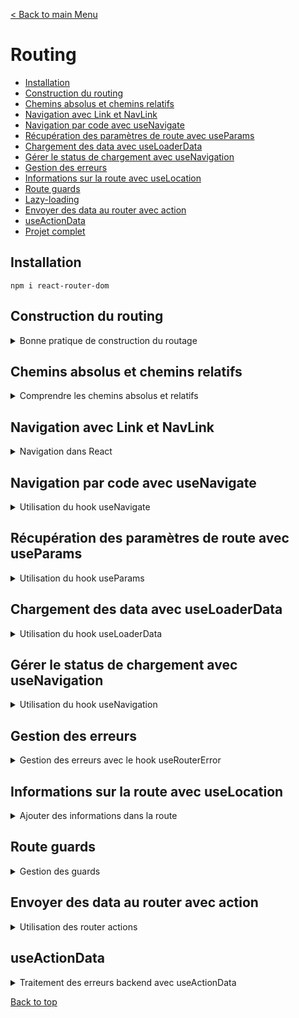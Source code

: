 [< Back to main Menu](https://github.com/gsoulie/react-resources/blob/master/react-presentation.md)    

# Routing

* [Installation](#installation)     
* [Construction du routing](#construction-du-routing)    
* [Chemins absolus et chemins relatifs](#chemins-absolus-et-chemins-relatifs)      
* [Navigation avec Link et NavLink](#navigation-avec-link-et-navlink)      
* [Navigation par code avec useNavigate](#navigation-par-code-avec-usenavigate)    
* [Récupération des paramètres de route avec useParams](#récupération-des-paramètres-de-route-avec-useparams)      
* [Chargement des data avec useLoaderData](#chargement-des-data-avec-useloaderdata)     
* [Gérer le status de chargement avec useNavigation](#gérer-le-status-de-chargement-avec-usenavigation)     
* [Gestion des erreurs](#gestion-des-erreurs)     
* [Informations sur la route avec useLocation](#informations-sur-la-route-avec-uselocation)    
* [Route guards](#route-guards)    
* [Lazy-loading](#lazy--loading)    
* [Envoyer des data au router avec action](envoyer-des-data-au-router-avec-action)     
* [useActionData](#useactiondata)    
* [Projet complet]()      

## Installation

````npm i react-router-dom````

## Construction du routing

<details>
	<summary>Bonne pratique de construction du routage</summary>
 	
### Déclaration des routes

Une bonne pratique pour la construction du routage consiste à déclarer les routes dans un fichier séparé, en utilisant la fonction ````createBrowserRouter```` de react-router

Voici un exemple complet de définition de routes :

*route.ts*
````typescript
export const routes = createBrowserRouter([
  {
    path: "/",
    element: <RouteLayout />,
    errorElement: <Error />,	// gestion des erreurs (voir section dédiée)
    children: [
      {
        index: true,	// <-- spécifier la route comme index évite de re-spécifier un path = '/'
        element: <HomePage />,
      },
      {
        path: "events",
        element: <EventsLayout />,
        children: [
          {
            index: true,	// <-- /events 
            element: <EventsPage />,
            loader: eventsLoader,	// gestion du chargement des données (voir section dédiée)
          },
          {
            path: ":id",
            element: <EventDetailPage />,
			loader: EventDetailLoader
          },
          {
            path: "new",
            element: <NewEventPage />,
          },
          {
            path: ":id/edit",
            element: <EditEventPage />,
			loader: EventDetailLoader
          },
        ],
      },
    ],
  },
]);
````
	
Le routage précédent n'est pas totalement optimisé, on peut voir que les routes */events/:id* et */events/id/edit* partagent la même racine */events/id* ainsi que le le même loader. On pourrait donc factoriser le code et rajouter un niveau d'imbrication :
	
*route.ts*
````typescript
	export const routes = createBrowserRouter([
	  {
		path: "/",
		element: <RouteLayout />,
		errorElement: <Error />,	// gestion des erreurs (voir section dédiée)
		children: [
		  {
			index: true,	// <-- spécifier la route comme index évite de re-spécifier un path = '/'
			element: <HomePage />,
		  },
		  {
			path: "events",
			element: <EventsLayout />,
			children: [
			  {
				index: true,	// <-- /events 
				element: <EventsPage />,
				loader: eventsLoader,	// gestion du chargement des données (voir section dédiée)
			  },
			  {
				path: ":id",
				loader: EventDetailLoader,
				id: 'event-detail',	// <-- Lorsque plusieurs routes partagent le même loader, il faut définir un id 
				children: [
				{
					index: true,
					element: <EventDetailPage />,
					
				},
				{
					path: "edit",
					element: <EditEventPage />,
				  },
				]
			  },
			 
			  {
				path: "new",
				element: <NewEventPage />,
			  },
			  
			],
		  },
		],
	  },
	]);
````

> **IMPORTANT** : en utilisant un loader partagé entre plusieurs routes, il faut spécifier un identifiant qui servira à récupérer les données avec ````const data = useRouteLoaderData("event-detail");```` et non plus avec ````const data = useLoaderData()````
	

### Routes imbriquées

````typescript
const router = createBrowserRouter([
	{
		path: '/',
		element: <RootLayout />,
		children: [
			{ path: '/', element: <HomePage /> },
			{ path: '/products', element: <Products /> }
		]
	},{
		path: '/admin',
		element: <Admin />
	}
])
````

### Route par défaut

La route par défaut (i.e '**' sous Angular) se définie par le chemin ````/*````. Tout comme Angular, cette route doit être la dernière spécifiée.

````typescript
<Route path="/*" element={
  <h1>Erreur 404</h1>
} />
````
	
### Cablage du router

Le router principal peut être ajouté soit dans le fichier **main.tsx** ou **App.tsx**

*Intégration dans le App.tsx*
````typescript
import { RouterProvider } from "react-router-dom";
import { routes } from "./routing/route";

function App() {
  const router = routes;

  return <RouterProvider router={router}></RouterProvider>;
}
````

*Intégration dans le main.tsx*
````typescript
<RouterProvider router={router}>
	<App />
</RouterProvider>
````

### Router Outlet

Le dernier élément indispensable au routage est l'ajout de l'élément ````<Outlet />````

*RouteLayout.tsx*
````typescript
import { Outlet } from "react-router-dom";

export const RouteLayout = () => {
  return (
	<>
	  <MainNavigation />
	  <Outlet />
	</>
  );
};
````

[Back to top](#routing)     

</details>


## Chemins absolus et chemins relatifs

<details>
<summary>Comprendre les chemins absolus et relatifs</summary>

* chemins absolus : commençent par un "/"
* chemins relatifs : ne commençent **pas** par un "/" est sont **concaténés à la route parent**

*Chemins absolus*
````typescript
const router = createBrowserRouter([
	{
		path: '/',
		element: <RootLayout />,
		errorElement: <GlobalErrorPage />,
		children: [
			{ path: '/', element: <HomePage /> },
			{ path: '/products', element: <Products />, errorElement: <ProductErrorPage /> }
		]
	}
])
````

*Chemins relatifs*
````typescript
const router = createBrowserRouter([
	{
		path: '/root',
		element: <RootLayout />,
		errorElement: <GlobalErrorPage />,
		children: [
			{ path: '', element: <HomePage /> },
			{ path: 'products', element: <Products />,
			{ path: 'products/:id', element: <ProductsDetail /> }
		]
	}
])
````

### path ..

Il existe une manière simple de remonter à la route **parente** supérieure, via la route relative **..**

````typescript
<Link to="..">Back</Link>
````

> par défaut, la propriété ````relative```` est positionnée à ````route````

En considérant le routage précédent : 

````typescript
const router = createBrowserRouter([
	{
		path: '/root',
		element: <RootLayout />,
		errorElement: <GlobalErrorPage />,
		children: [
			{ path: '', element: <HomePage /> },
			{ path: 'products', element: <Products />,
			{ path: 'products/:id', element: <ProductsDetail /> }
		]
	}
])
````

````to=".."```` nous ramènera sur ````/root```` et non pas sur ````/products```` qui est une route "soeur", non parent.

En modifiant la propriété ````relative```` avec la valeur ````path````, le router va désormais regarder la route active et lui retirer un segment

````typescript
<Link to=".." relative="path">Back</Link>
````
Le bouton Back nous ramène maintenant sur la route ````/products````


[Back to top](#routing)    

</details>

## Navigation avec Link et NavLink

<details>
<summary>Navigation dans React</summary>
Tout comme Angular / Vue, utiliser une balise 

````html
<a href="">
````
permet de naviguer entre les routes mais a pour inconvénient de déclencher un rafraichissement de toute la page.

Avec React Router on va donc utiliser l'élément ````<Link>````

````tsx
import { Route, Routes, Link } from 'react-router-dom';

return (
<nav>
	<Link to="/">Accueil</Link>&nbsp;|&nbsp;
	<Link to="/users">Utilisateurs</Link>&nbsp;|&nbsp;
	<Link to="/profile/1234545">Profil</Link>
</nav>
)
````

### Elément NavLink

L'élément *NavLink* est **smiliaire** à l'élément *Link*, à la différence qu'il permet de paramétrer la classe css en fonction de si le lien est actif ou non 

````tsx
import { Route, Routes, NavLink  } from 'react-router-dom';

return (
<nav>
	<NavLink to="/" className={({isActive}) => (isActive ? 'activeLink' : undefined)} end="true">Accueil</NavLink>
	<NavLink to="/users" className={({isActive}) => (isActive ? 'activeLink' : undefined)} end="true">Utilisateurs</NavLink>
	<NavLink to="/profile/1234545" style={{({isActive}) => (isActive ? (color: 'red') : undefined)}}>Profil</NavLink>
</nav>
)
````

> Remarque importante : par défaut, le router regarde si la route demandée **commence** par la chaîne spécifiée dans l'attribut **to**. De cette manière, **toutes** les routes correspondantes à ce motif seront marquées comme *active*. Dans l'exemple, la première route étant la toute "/", alors toutes les routes seront marquées comme active. Ceci étant un problème, il faut alors renseigner la propriété **end** à *true* pour éviter de marquer toutes les routes comme active. Pour les routes ayant un path "unique', il n'est pas nécessaire de spécifier l'attribut *end*

[Back to top](#routing)    

</details>

## Navigation par code avec useNavigate

<details>
<summary>Utilisation du hook useNavigate</summary>

````tsx
export default function Cart() {
  const navigate = useNavigate();
  
  return (
	<div>
	  <h3>Votre panier</h3>
	  <button onClick={() => navigate('/')}>Retour accueil</button>
	</div>
  )
}
````

[Back to top](#routing)     

</details>

## Récupération des paramètres de route avec useParams

<details>
<summary>Utilisation du hook useParams</summary>

Voici comment récupérer le paramètre *id* de la route suivante : ````"/profile/:id"```` avec le hook *useParams*

````typescript
import { useParams } from 'react-router-dom';	// <-- importer le hook useParams

export default function Profile() {
  const routeParams = useParams();

  return (
	<div>
	  <h2>Votre profil</h2>
	  <h4>Utilisateur N°#{ routeParams.id }</h4>
	</div>
  )
}
````

[Back to top](#routing)     

</details>

## Chargement des data avec useLoaderData

<details>
<summary>Utilisation du hook useLoaderData</summary>

useLoaderData est un hook de React Router. Il permet de déclencher un chargement de data lors de l'activation d'une route. les fonctions loader sont chargées au moment où l'on commence à naviguer, et donc pas après que la page ait été rendue, mais **avant** qu'on arrive sur la page.

Pour simplifier l'écriture d'un composant ayant un chargement de données dans son initialisation et par conséquent, se passer de l'utilisation d'un *useEffect*, il est possible de déclarer une fonction loader directement dans le composant (ou dans un service).
Cette fonction pourra ensuite être déclenchée directement dans le fichier de routing lors de la navigation vers ce composant.

*EventPage.tsx*
````typescript
import EventsList from "../../components/EventsList";
import "./Event.css";
import { useLoaderData } from "react-router-dom";

export const EventsPage = () => {
  const data = useLoaderData();	// <-- récupérer le résultat de la fonction loader
  const fetchedEvents = data.events;

  return (
	<>
	  <EventsList events={fetchedEvents} />
	</>
  );
};

/**
 * Fonction loader : fait un appel http qui récupère les data ou retourne une erreur
 **/
export const loader = async ({ request, params }) => {
  // const eventId = params.id	// <-- récupérer l'éventuel paramètre de route
  
  const response = await fetch("http://localhost:8080/events");

  if (!response.ok) {
	throw new Response(JSON.stringify({ message: "Something went wrong" }), {
	  status: 500,
	});
  } else {
	return response;
  }
};

````

> **Note** : la fonction ````loader = async ({ request, params })```` accepte 2 paramètres dont ````params```` qui permet de récupérer l'éventuel paramètre dynamique de la route. Car pour rappel, les hooks ne sont **pas accessibles** en dehors des composants. En l'occurrence une fonction loader n'est **pas** un composant react

*routes.tsx*
````typescript
import { EventsPage, loader as eventsLoader } from "../pages/Event/EventsPage";

export const routes = createBrowserRouter([
	{
		path: "/",
		element: <RouteLayout />,
		errorElement: <Error />,
		children: [
		{ index: true, element: <HomePage /> },
		{ path: "events", element: <EventsLayout />,
			children: [
			  {
			    index: true,
			    element: <EventsPage />,
			    loader: eventsLoader,	// <-- déclencheur de la fonction loader
			  },
			],
		}],
	},
]);
````

[Back to top](#routing)     

</details>

## Gérer le status de chargement avec useNavigation

<details>
<summary>Utilisation du hook useNavigation</summary>

Le hook *useNavigation* permet de récupérer entre autre le **state** (````state: "idle" | "loading" | "submitting"````) de la navigation en cours. Ceci nous permet de pouvoir afficher un feedback à l'utilisateur en fonction de ce state.

*Exemple 1*
````typescript
import { Outlet, useNavigation } from "react-router-dom";

export const RouteLayout = () => {
  const navigation = useNavigation();
  return (
	<>
	  <MainNavigation />
	  {navigation.state === "loading" && <p>Loading...</p>}
	  <Outlet />
	</>
  );
};
````

*Exemple 2*
````typescript
function AuthForm() {
  const navigation = useNavigation();

  const [searchParams] = useSearchParams();
  const isLoginMode = searchParams.get("mode") === "login";

  const isSubmitting = navigation.state === "submitting";

  return (
    <>
      <Form method="post" className={classes.form}>
        <!-- form inputs -->

        <button disabled={isSubmitting}>
            {isSubmitting ? "Submitting..." : "Save"}
        </button>
      </Form>
    </>
  );
}
````

[Back to top](#routing)     

</details>

## Gestion des erreurs

<details>
<summary>Gestion des erreurs avec le hook useRouterError</summary>

Il est possible de gérer les erreurs depuis le fichier de routing via la propriété ````errorElement````. Chaque route peut avoir son propre élément erreur, et c'est celui qui est le plus proche de la route qui sera déclenché.

*routes.tsx*
````typescript
export const routes = createBrowserRouter([
{
	path: "/",
	element: <RouteLayout />,
	errorElement: <Error />,	// <-- Elément error
	children: [...]
})]
````

> Bonne pratique : créer une page Error générique composée d'un composant layout gérant l'affichage de l'erreur (voir exemple ci-dessous)

*Error.tsx*
````typescript
import React from "react";
import { PageContent } from "./PageContent";
import { useRouteError } from "react-router-dom";

export const Error = () => {
  const error = useRouteError();	// <-- permet de récupérer les informations relatives à l'erreur levée durant le routage

  let title = "An error occurred !";
  let message = "Something went wrong";

  if (error.status === 500) {
	// message = JSON.parse(error.data).message;	// voir methode 1 du loader ci-après : JSON.parse car l'erreur a été stringifier depuis le loader
	message = error.data.message	// voir methode 2 du loader ci-après (à préférer)
  }
  if (error.status === 404) {
	title = "404 - Not Found !";
	message = "Could not find resource or page !";
  }
  return (
	<>
	  <MainNavigation />
	  <PageContent title={title}>
		<p>{message}</p>
	  </PageContent>
	</>
  );
};
````

*PageContent.tsx*
````typescript
export const PageContent = ({ title, children }) => {
  return (
	<div>
	  <h1>{title}</h1>
	  {children}
	</div>
  );
};
````


*Exemple de gestion d'erreur déclenchée dans le loader lors du routage*
````typescript
import { json } from "react-router-dom";

export const loader = async () => {
  const response = await fetch("http://localhost:8080/events");

  if (!response.ok) {
	// --> Gestion de l'erreur remontée au router
	
	// methode 1 - Response
	// throw new Response(JSON.stringify({ message: "Something went wrong" }), {
	//   status: 500,
	// });
	
	// methode 2 - json <---- BONNE PRATIQUE
	throw json({ message: 'Could not fetch events' }, { status: 500 })
  } else {
	return response;
  }
};
````

[Back to top](#routing)     

</details>

## Informations sur la route avec useLocation

<details>
<summary>Ajouter des informations dans la route</summary>

L'utilisation du hook **useLocation** de *react-router-dom* permet de récupérer certaines informations sur la route

````tsx
import React from 'react'
import { useLocation } from 'react-router-dom';

export default function Cart() {
const locationInfo = useLocation();
console.log(locationInfo);

return ()
}
````

Les informations retournées sont les suivantes :

````
hash: ""	// si on souhaite atteindre une ancre particulière
key: "ug7pqwxz"		// clé unique de la route
pathname: "/profile/1234545/cart"
search: ""		// paramètres de requête ex avec '?param=valeur'
state: null		// state passé en paramètre de navigation
````

[Back to top](#routing)     	

</details>

## Route guards

<details>
<summary>Gestion des guards</summary>

// WORK IN PROGRESS...

[Back to top](#routing)     

</details>


## Envoyer des data au router avec action

<details>
<summary>Utilisation des router actions</summary>

Il est possible d'envoyer des données au backend via des *actions* déclenchées lors du routage. On utilise pour cela le paramètre ````action```` des routes

**Déclaration de l'action dans la route**

*routes.tsx*
````typescript
import { action as newEventAction } from '../Components/NewEvent.tsx';
...
{
	path: "new",
	element: <NewEventPage />,
	action: newEventAction
},
````

**Implémentation de l'action dans le composant**

*NewEventPage.tsx*
````typescript
import { json, redirect } from "react-router-dom";
import { EventForm } from "../../components/EventForm";

export const NewEventPage = () => {
	return <EventForm />;
};

/**
* Fonction action
**/
export const action = async ({ request, params }) => {
	const data = await request.formData(); // récupère les données du formulaire concerné

	const eventData = {
		title: data.get("title"),
		image: data.get("image"),
		date: data.get("date"),
		description: data.get("description"),
	};
	
	const response = await fetch("http://localhost:8080/events", {
		method: "POST",
		headers: {
		"Content-Type": "application/json",
		},
		body: JSON.stringify(eventData),
	});
	
	if (!response.ok) {
		throw json({ message: "Could not save event" }, { status: 500 });
	}
	
	return redirect("/events"); // redirige automatiquement sur la page après traitement
};
````

> Le fonctionnement est similaire au *loader*, on déclare une fonction (qui envoi des données au backend par exemple) depuis un composant, et cette dernière sera déclenchée par le routage.

**Création du formulaire**

*EventForm.tsx*
````typescript
import { Form, useNavigate } from "react-router-dom";

export const EventForm = ({ method, event }) => {

return (
	<Form method="post">
		<p>
			<label htmlFor="title">Title</label>
			<input
			  id="title"
			  type="text"
			  name="title"
			  required
			  defaultValue={event ? event.title : ""}
			/>
		</p>
	  
		<!-- etc ... -->
	  
		<div className={classes.actions}>
			<button type="button" onClick={cancelHandler}>
			  Cancel
			</button>
			<button>Save</button>
		</div>
	</Form>
);
};

````

[Back to top](#routing)     

### Spécificité des formulaires associés

Il est nécessaire de remplacer les balises ````<form>```` classiques par des balises ````<Form method='post'>```` provenant de *react-router-dom*. Ensuite il faut s'assurer que chaque champ de saisi possède bien un attribut **name**

Ainsi, la sousmission du formulaire déclenchera automatiquement l'action associée à la **route active** et aura en paramètre tous les champs du formulaire.

### Déclenchement manuel d'une action associée à la route

<details>
	<summary>Utilisation du hook useSubmit</summary>

Il est aussi possible de déclencher une action **manuellement** via le hook ````useSubmit````qui prend en paramètre les éventuelles données à fournir à l'action, et les options.

Exemple : ici un bouton *delete* permet de supprimer un élément. 

````typescript
import { Link, useSubmit } from "react-router-dom";

function EventItem({ event }) {
	const submit = useSubmit();
	
	const  startDeleteHandler = () => {
		const proceed = window.confirm('Are you sure ?');
		
		if (!proceed) {
			return false;
		}
		
		submit(null, { method: 'DELETE' });
	}
}
````

*action correspondante*
````typescript
/** route.ts **/
/*{
	index: true,
	element: <EventDetailPage />,
	action: deleteAction,
}*/
		  
export const deleteAction = async ({ request, params }) => {
	const eventId = params.id; // récupération du paramètre de la route
	
	const response = await fetch(`http://localhost:8080/events/${eventId}`, {
		method: request.method, // récupère la méthode spécifiée lors de l'appel. On pourrait aussi mettre 'DELETE'
	});
	
	if (!response.ok) {
		throw json({ message: "Could not delete selected event." },
			{ status: 500 }
		);
	}
	
	redirect('/events');
};
````

[Back to top](#routing)     

</details>

### Déclenchement manuel d'une action par un composant non attaché à cette route

<details>
	<summary>Utilisation du hook useFetcher</summary>

n'initialise pas de transition vers une autre route

*routes.tsx*
````typescript
...
{
	path: "newsletter",
	element: <NewsletterPage />,
	action: newsletterAction,
},
````

Soit le composant suivant, intégré à la fois sur la page *NewsletterPage* (dont l'action *newsletterAction* est associée à la route), et également intégré dans le menu de navigation global de l'application.

Dans le cas d'une sousmission du formulaire via le composant intégré dans la navigation générale de l'application, nous devons pouvoir déclencher l'action ````newsletterAction```` depuis une route totalement différente de celle associée à l'action, ici ````/newsletter````.
Pour ce faire, il faut utiliser le hook ````useFetcher```` et modifier la balise ````<form>````par ````<fetcher.Form action="/newsletter" method="post">````.

> note : En utilisant ````<Form action="/newsletter" method="post">````, la sousmission entrainerait un déclenchement du routage vers la route ````/newsletter````, ce qui n'est pas souhaitable dans le cas d'une utilisation de l'action depuis une autre route, on ne souhaite pas changer de page.

*NewsletterSignup.tsx*
````typescript
import { useFetcher } from "react-router-dom";

export const NewsletterSignup = () => {
	const fetcher = useFetcher();
	
	/* === propriétés intéressantes === */
	// fetcher.state
	// fetcher.data
	
	return (
		<fetcher.Form
			method="post"
			action="/newsletter"
		>
			<input
				type="email"
				placeholder="Sign up for newsletter..."
				aria-label="Sign up for newsletter"
			/>
			<button>Sign up</button>
		</fetcher.Form>
	);
};
````

</details>

[Back to top](#routing)     

</details>


## useActionData

<details>
	<summary>Traitement des erreurs backend avec useActionData</summary>

Ce hook permet de récupérer les éventuelles erreurs levées par le backend et d'y réagir

Imaginons que le backend fournisse une api *POST* permettant d'avjouter un nouvel event avec un titre, image, date, description. Cette api contrôle la validité des champs avant d'ajouter la donnée en base. 
En cas de non conformité, elle retournera une erreur ````422```` avec un objet error contenant la liste des champs en défaut

*structure de l'api*
````typescript
router.post('/', async (req, res, next) => {
	const data = req.body;
	
	let errors = {};
	
	if (!isValidText(data.title)) { errors.title = 'Invalid title.'; }
	
	if (!isValidText(data.description)) { errors.description = 'Invalid description.'; }
	
	if (!isValidDate(data.date)) { errors.date = 'Invalid date.'; }
	
	if (!isValidImageUrl(data.image)) { errors.image = 'Invalid image.'; }
	
	if (Object.keys(errors).length > 0) {
		return res.status(422).json({
			message: 'Adding the event failed due to validation errors.',
			errors,
		});
	}
	
	try {
		await add(data);
		res.status(201).json({ message: 'Event saved.', event: data });
	} catch (error) {
		next(error);
	}
});
````

Notre frontend expose le formulaire suivant :

````typescript
import {
Form,
json,
redirect,
useActionData,
useNavigate,
useNavigation,
} from "react-router-dom";

export const EventForm = ({ method, event }) => {
	const navigate = useNavigate();
	
	const navigation = useNavigation();
	const isSubmitting = navigation.state === "submitting";
	
	const data = useActionData(); // <-- récupération des données de l'action la plus proche

const cancelHandler = () => { navigate(".."); }

return (
	<Form method={method} className={classes.form}>

		{/* Traitement des erreurs de validation provenant du backend, récupérée par useActionData */}
	
		{data && data.errors && (
			<ul>
			  {Object.values(data.errors).map((err) => (
			    <li key={err}>{err}</li>
			  ))}
			</ul>
		)}
		
		<p>
		<label htmlFor="title">Title</label>
		<input
		  id="title"
		  type="text"
		  name="title"
		  required
		  defaultValue={event ? event.title : ""}
		/>
		</p>
		  
		<!-- Autres champs ... -->
		  
		<div className={classes.actions}>
			<button type="button" disabled={isSubmitting} onClick={cancelHandler}>
			  Cancel
			</button>
			<button disabled={isSubmitting}>
			  {isSubmitting ? "Submitting..." : "Save"}
			</button>
		</div>
	</Form>
);
};

export const action = async ({ request, params }) => {
	const data = await request.formData(); // récupère les données du formulaire concerné
	
	const eventData = {
		title: data.get("title"),
		image: data.get("image"),
		date: data.get("date"),
		description: data.get("description"),
	};
	
	let url = "http://localhost:8080/events";
	
	if (request.method === "PATCH") {
		// test sur lowercase important !!
		url += `/${params.id}`;
	}
	
	const response = await fetch(url, {
		method: request.method, // props venant du composant EventForm
		headers: { "Content-Type": "application/json", },
		body: JSON.stringify(eventData),
	});
	
	// Voir projet backend code retour 442 si champs formulaire non valides
	if (response.status === 422) { return response; }
	
	if (!response.ok) { throw json({ message: "Could not save event" }, { status: 500 }); }
	
	return redirect("/events"); // redirige automatiquement sur la page après traitement
};
````

**Les parties importantes** sont le feedback utilisateur géré avec 

````typescript
{/* Traitement des erreurs de validation provenant du backend, récupérée par useActionData */}
{data && data.errors && (
<ul>
  {Object.values(data.errors).map((err) => (
    <li key={err}>{err}</li>
  ))}
</ul>
)}
````
  
Ainsi que l'interception de l'erreur ````422```` dans l'action 

````typescript
 // Voir projet backend code retour 442 si champs formulaire non valides
  if (response.status === 422) {
	return response;
  }
````

</details>

[Back to top](#routing)     
